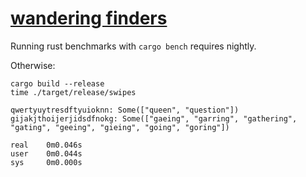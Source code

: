 # [wandering finders](https://www.reddit.com/r/dailyprogrammer/comments/53ijnb/20160919_challenge_284_easy_wandering_fingers/)

Running rust benchmarks with `cargo bench` requires nightly.

Otherwise:
```
cargo build --release
time ./target/release/swipes

qwertyuytresdftyuioknn: Some(["queen", "question"])
gijakjthoijerjidsdfnokg: Some(["gaeing", "garring", "gathering", "gating", "geeing", "gieing", "going", "goring"])

real    0m0.046s
user    0m0.044s
sys     0m0.000s
```

